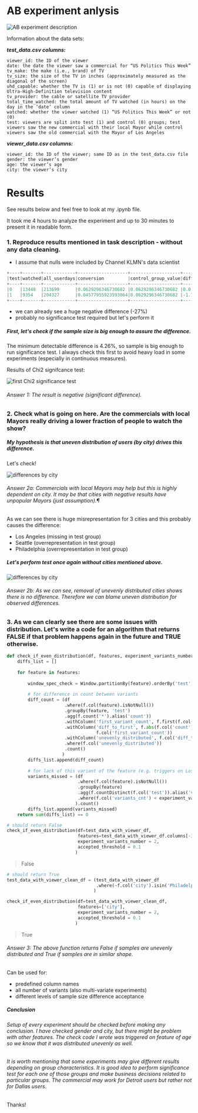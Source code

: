 # AB experiment anlysis

![AB experiment description](photos/experiment_description.png?raw=true "AB experiment description")

Information about the data sets:

***test_data.csv columns:***
```
viewer_id: the ID of the viewer
date: the date the viewer saw a commercial for “US Politics This Week”
tv_make: the make (i.e., brand) of TV
tv_size: the size of the TV in inches (approximately measured as the diagonal of the screen)
uhd_capable: whether the TV is (1) or is not (0) capable of displaying Ultra-High-Definition television content
tv_provider: the cable or satellite TV provider
total_time_watched: the total amount of TV watched (in hours) on the day in the ‘date’ column
watched: whether the viewer watched (1) “US Politics This Week” or not (0)
test: viewers are split into test (1) and control (0) groups; test viewers saw the new commercial with their local Mayor while control viewers saw the old commercial with the Mayor of Los Angeles
```
***viewer_data.csv columns:***
```
viewer_id: the ID of the viewer; same ID as in the test_data.csv file
gender: the viewer’s gender
age: the viewer’s age
city: the viewer’s city
```
# Results
See results below and feel free to look at my .ipynb file.

It took me 4 hours to analyze the experiment and up to 30 minutes to present it in readable form.

### 1. Reproduce results mentioned in task description - without any data cleaning.
- I assume that nulls were included by Channel KLMN's data scientist
```python
+----+-------+------------+-------------------+-------------------+-------------------+--------------------+
|test|watched|all_userdays|conversion         |control_group_value|diff_to_base_pp    |diff_to_base_perc   |
+----+-------+------------+-------------------+-------------------+-------------------+--------------------+
|0   |13448  |213699      |0.0629296346730682 |0.0629296346730682 |0.0                |0.0                 |
|1   |9354   |204327      |0.04577955923593064|0.0629296346730682 |-1.7150075437137555|-0.27252780865860043|
+----+-------+------------+-------------------+-------------------+-------------------+--------------------+
```
- we can already see a huge negative difference (-27%)
- probably no significance test required but let's perform it

##### First, let's check if the sample size is big enough to assure the difference.
The minimum detectable difference is 4.26%, so sample is big enough to run significance test. I always check this first to avoid heavy load in some experiments (especially in continuous measures).

Results of Chi2 signifcance test:

![first Chi2 significance test](photos/first_chi2_significance_test.png?raw=true "Chi2 significance test")

###### Answer 1: The result is negative (significant difference).


### 2. Check what is going on here. Are the commercials with local Mayors really driving a lower fraction of people to watch the show?
##### My hypothesis is that uneven distribution of users (by city) drives this difference.

Let's check!

![differences by city](photos/differences_by_city.png?raw=true "Differences by city")

###### Answer 2a: Commercials with local Mayors may help but this is highly dependent on city. It may be that cities with negative results have unpopular Mayors (just assumption).¶

As we can see there is huge misrepresentation for 3 cities and this probably causes the difference:
- Los Angeles (missing in test group)
- Seattle (overrepresentation in test group)
- Philadelphia (overrepresentation in test group)

##### Let's perform test once again without cities mentioned above.
![differences by city](photos/chi2_significance_test_without_unevenly_distributed_cities.png?raw=true "Chi2 significance test without skewed cities.")

###### Answer 2b: As we can see, removal of unevenly distributed cities shows there is no difference. Therefore we can blame uneven distribution for observed differences.

### 3. As we can clearly see there are some issues with distribution. Let's write a code for an algorithm that returns FALSE if that problem happens again in the future and TRUE otherwise.

```python
def check_if_even_distribution(df, features, experiment_variants_number, accepted_threshold):
    diffs_list = []
    
    for feature in features:
        
        window_spec_check = Window.partitionBy(feature).orderBy('test')
        
        # for difference in count between variants
        diff_count = (df
                      .where(f.col(feature).isNotNull())
                      .groupBy(feature, 'test')
                      .agg(f.count('*').alias('count'))
                      .withColumn('first_variant_count', f.first(f.col('count')).over(window_spec_check))
                      .withColumn('diff_to_first', f.abs(f.col('count') - f.col('first_variant_count')) /
                                  f.col('first_variant_count'))
                      .withColumn('unevenly_distributed', f.col('diff_to_first') > accepted_threshold)
                      .where(f.col('unevenly_distributed'))
                      .count()
                     )
        diffs_list.append(diff_count)
        
        # for lack of this variant of the feature (e.g. triggers on Los Angeles not being in control group)
        variants_missed = (df
                           .where(f.col(feature).isNotNull())
                           .groupBy(feature)
                           .agg(f.countDistinct(f.col('test')).alias('variants_cnt'))
                           .where(f.col('variants_cnt') < experiment_variants_number)
                          ).count()
        diffs_list.append(variants_missed)
    return sum(diffs_list) == 0
```

```python
# should return False
check_if_even_distribution(df=test_data_with_viewer_df,
                           features=test_data_with_viewer_df.columns[-3:],
                           experiment_variants_number = 2,
                           accepted_threshold = 0.1
                          )
```
>False

```python
# should return True
test_data_with_viewer_clean_df = (test_data_with_viewer_df
                                  .where(~f.col('city').isin('Philadelphia', 'Los Angeles', 'Seattle', 'Minneapolis'))
                                 )

check_if_even_distribution(df=test_data_with_viewer_clean_df,
                           features=['city'],
                           experiment_variants_number = 2,
                           accepted_threshold = 0.1
                          )
```
>True

###### Answer 3: The above function returns False if samples are unevenly distributed and True if samples are in similar shape.

Can be used for:
- predefined column names
- all number of variants (also multi-variate experiments)
- different levels of sample size difference acceptance

##### Conclusion
###### Setup of every experiment should be checked before making any conclusion. I have checked gender and city, but there might be problem with other features. The check code I wrote was triggered on feature of age so we know that it was distributed unevenly as well.

###### It is worth mentioning that some experiments may give different results depending on group characteristics. It is good idea to perform significance test for each one of those groups and make business decisions related to particular groups. The commercial may work for Detroit users but rather not for Dallas users.

Thanks!